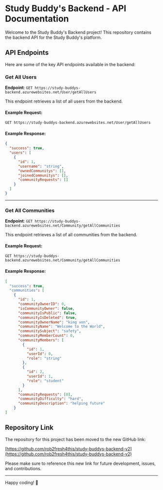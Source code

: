 
# Study Buddy's Backend - API Documentation

Welcome to the Study Buddy's Backend project! This repository contains the backend API for the Study Buddy's platform.

## API Endpoints

Here are some of the key API endpoints available in the backend:

### Get All Users
**Endpoint**: `GET https://study-buddys-backend.azurewebsites.net/User/getAllUsers`

This endpoint retrieves a list of all users from the backend.

#### Example Request:
```http
GET https://study-buddys-backend.azurewebsites.net/User/getAllUsers
```

#### Example Response:
```json
{
  "success": true,
  "users": [
    {
      "id": 1,
      "username": "string",
      "ownedCommunitys": [],
      "joinedCommunitys": [],
      "communityRequests": []
    }
  ]
}
```

---

### Get All Communities
**Endpoint**: `GET https://study-buddys-backend.azurewebsites.net/Community/getAllCommunities`

This endpoint retrieves a list of all communities from the backend.

#### Example Request:
```http
GET https://study-buddys-backend.azurewebsites.net/Community/getAllCommunities
```

#### Example Response:
```json
[
  "success": true,
  "communities": [
    {
      "id": 1,
      "communityOwnerID": 0,
      "isCommunityOwner": false,
      "communityIsPublic": false,
      "communityIsDeleted": true,
      "communityOwnerName": "king von",
      "communityName": "Welcome to the World",
      "communitySubject": "safety",
      "communityMemberCount": 0,
      "communityMembers": [
        {
          "id": 1,
          "userId": 0,
          "role": "string"
        },
        {
          "id": 2,
          "userId": 1,
          "role": "student"
        }
      ],
      "communityRequests": [0],
      "communityDifficulty": "hard",
      "communityDescription": "helping future"
    }
]
```

## Repository Link
The repository for this project has been moved to the new GitHub link:

[https://github.com/rob2fresh4this/study-buddys-backend-v2](https://github.com/rob2fresh4this/study-buddys-backend-v2)

Please make sure to reference this new link for future development, issues, and contributions.

---

Happy coding! 🚀
